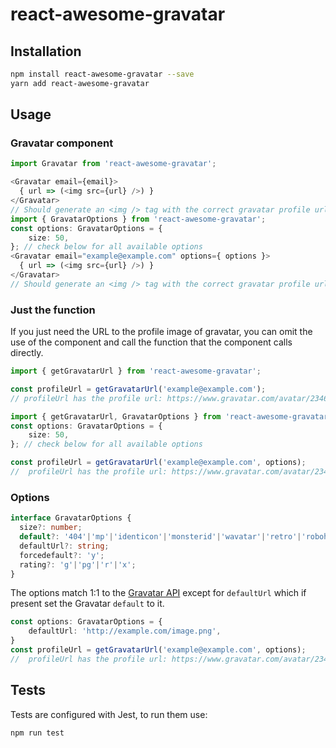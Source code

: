 # react-awesome-gravatar

## Installation
```sh
npm install react-awesome-gravatar --save
yarn add react-awesome-gravatar
```

## Usage

### Gravatar component

```typescript
import Gravatar from 'react-awesome-gravatar';

<Gravatar email={email}>
  { url => (<img src={url} />) }
</Gravatar>
// Should generate an <img /> tag with the correct gravatar profile url: https://www.gravatar.com/avatar/23463b99b62a72f26ed677cc556c44e8
import { GravatarOptions } from 'react-awesome-gravatar';
const options: GravatarOptions = {
    size: 50,
}; // check below for all available options
<Gravatar email="example@example.com" options={ options }>
  { url => (<img src={url} />) }
</Gravatar>
// Should generate an <img /> tag with the correct gravatar profile url: https://www.gravatar.com/avatar/23463b99b62a72f26ed677cc556c44e8?size=50

```

### Just the function
If you just need the URL to the profile image of gravatar, you can omit the use of the component and call the function that the component calls directly.

```typescript
import { getGravatarUrl } from 'react-awesome-gravatar';

const profileUrl = getGravatarUrl('example@example.com');
// profileUrl has the profile url: https://www.gravatar.com/avatar/23463b99b62a72f26ed677cc556c44e8

import { getGravatarUrl, GravatarOptions } from 'react-awesome-gravatar';
const options: GravatarOptions = {
    size: 50,
}; // check below for all available options

const profileUrl = getGravatarUrl('example@example.com', options);
//  profileUrl has the profile url: https://www.gravatar.com/avatar/23463b99b62a72f26ed677cc556c44e8?size=50

```

### Options
```typescript
interface GravatarOptions {
  size?: number;
  default?: '404'|'mp'|'identicon'|'monsterid'|'wavatar'|'retro'|'robohash'|'blank';
  defaultUrl?: string;
  forcedefault?: 'y';
  rating?: 'g'|'pg'|'r'|'x';
}
```

The options match 1:1 to the [Gravatar API](https://en.gravatar.com/site/implement/images/) except for `defaultUrl` which if present set the Gravatar `default` to it.

```typescript
const options: GravatarOptions = {
    defaultUrl: 'http://example.com/image.png',
}
const profileUrl = getGravatarUrl('example@example.com', options);
//  profileUrl has the profile url: https://www.gravatar.com/avatar/23463b99b62a72f26ed677cc556c44e8?default=http://example.com/image.png
```

## Tests

Tests are configured with Jest, to run them use:
```sh
npm run test
```